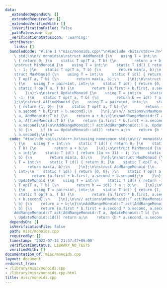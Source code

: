 ```yaml
---
data:
  _extendedDependsOn: []
  _extendedRequiredBy: []
  _extendedVerifiedWith: []
  _isVerificationFailed: false
  _pathExtension: cpp
  _verificationStatusIcon: ':warning:'
  attributes:
    links: []
  bundledCode: "#line 1 \"misc/monoids.cpp\"\n#include <bits/stdc++.h>\nusing namespace\
    \ std;\n\n// monoids\n\nstruct AddMonoid {\n    using T = int;\n    static T id()\
    \ { return 0; }\n    static T op(T a, T b) {\n        return a + b;\n    }\n};\n\
    \nstruct MinMonoid {\n    using T = int;\n    static T id() { return (1u << 31)\
    \ - 1; }\n    static T op(T a, T b) {\n        return min(a, b);\n    }\n};\n\n\
    struct MaxMonoid {\n    using T = int;\n    static T id() { return 0; }\n    static\
    \ T op(T a, T b) {\n        return max(a, b);\n    }\n};\n\nstruct AddRangeMonoid\
    \ {\n    using T = pair<int, int>;\n    static T id() { return {0, 0}; }\n   \
    \ static T op(T a, T b) {\n        return {a.first + b.first, a.second + b.second};\n\
    \    }\n};\n\nstruct UpdateMonoid {\n    using T = int;\n    static T id() { return\
    \ -1; }\n    static T op(T a, T b) {\n        return b == id() ? a : b;\n    }\n\
    };\n\nstruct AffineMonoid {\n    using T = pair<int, int>;\n    static T id()\
    \ { return {1, 0}; }\n    static T op(T a, T b) {\n        return {a.first * b.first,\
    \ a.second * b.first + b.second};\n    }\n};\n\n// actions\nMaxMonoid::T act(MaxMonoid::T\
    \ a, AddMonoid::T b) {\n    return a + b;\n}\n\nAddRangeMonoid::T act(AddRangeMonoid::T\
    \ a, AffineMonoid::T b) {\n    return {a.first * b.first + a.second * b.second,\
    \ a.second};\n}\n\nAddRangeMonoid::T act(AddRangeMonoid::T a, UpdateMonoid::T\
    \ b) {\n    if (b == UpdateMonoid::id()) return a;\n    return {b * a.second,\
    \ a.second};\n}\n"
  code: "#include <bits/stdc++.h>\nusing namespace std;\n\n// monoids\n\nstruct AddMonoid\
    \ {\n    using T = int;\n    static T id() { return 0; }\n    static T op(T a,\
    \ T b) {\n        return a + b;\n    }\n};\n\nstruct MinMonoid {\n    using T\
    \ = int;\n    static T id() { return (1u << 31) - 1; }\n    static T op(T a, T\
    \ b) {\n        return min(a, b);\n    }\n};\n\nstruct MaxMonoid {\n    using\
    \ T = int;\n    static T id() { return 0; }\n    static T op(T a, T b) {\n   \
    \     return max(a, b);\n    }\n};\n\nstruct AddRangeMonoid {\n    using T = pair<int,\
    \ int>;\n    static T id() { return {0, 0}; }\n    static T op(T a, T b) {\n \
    \       return {a.first + b.first, a.second + b.second};\n    }\n};\n\nstruct\
    \ UpdateMonoid {\n    using T = int;\n    static T id() { return -1; }\n    static\
    \ T op(T a, T b) {\n        return b == id() ? a : b;\n    }\n};\n\nstruct AffineMonoid\
    \ {\n    using T = pair<int, int>;\n    static T id() { return {1, 0}; }\n   \
    \ static T op(T a, T b) {\n        return {a.first * b.first, a.second * b.first\
    \ + b.second};\n    }\n};\n\n// actions\nMaxMonoid::T act(MaxMonoid::T a, AddMonoid::T\
    \ b) {\n    return a + b;\n}\n\nAddRangeMonoid::T act(AddRangeMonoid::T a, AffineMonoid::T\
    \ b) {\n    return {a.first * b.first + a.second * b.second, a.second};\n}\n\n\
    AddRangeMonoid::T act(AddRangeMonoid::T a, UpdateMonoid::T b) {\n    if (b ==\
    \ UpdateMonoid::id()) return a;\n    return {b * a.second, a.second};\n}"
  dependsOn: []
  isVerificationFile: false
  path: misc/monoids.cpp
  requiredBy: []
  timestamp: '2022-07-18 21:37:47+09:00'
  verificationStatus: LIBRARY_NO_TESTS
  verifiedWith: []
documentation_of: misc/monoids.cpp
layout: document
redirect_from:
- /library/misc/monoids.cpp
- /library/misc/monoids.cpp.html
title: misc/monoids.cpp
---
```

